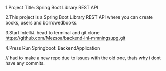 1.Project Title: Spring Boot Library REST API

2.This project is a Spring Boot Library REST API where you can create books, users and borrowedbooks.

3.Start IntelliJ. head to terminal and git clone https://github.com/Mezsoa/backend-inl-mmningsupg.git

4.Press Run Springboot: BackendApplication


// had to make a new repo due to issues with the old one, thats why i dont have any commits.
